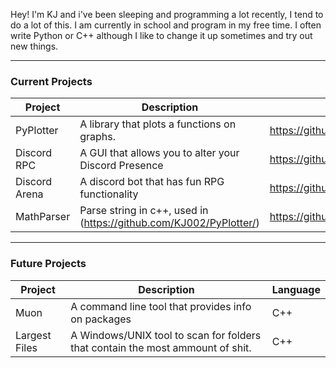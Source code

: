 Hey! I'm KJ and i've been sleeping and programming a lot recently, I tend to do a lot of this. I am currently in school and program in my free time. I often write Python or C++ although I like to change it up sometimes and try out new things.

----

### Current Projects

|Project|Description|Reference|
--- | --- | --- |
|PyPlotter|A library that plots a functions on graphs.|https://github.com/KJ002/PyPlotter/|
|Discord RPC|A GUI that allows you to alter your Discord Presence|https://github.com/KJ002/DiscordRPC/| 
|Discord Arena|A discord bot that has fun RPG functionality|https://github.com/GDWR/DiscordArena/|
|MathParser|Parse string in c++, used in (https://github.com/KJ002/PyPlotter/)|https://github.com/KJ002/MathParser/|

-----

### Future Projects

|Project|Description|Language|
--- | --- | --- |
Muon|A command line tool that provides info on packages|C++|
Largest Files|A Windows/UNIX tool to scan for folders that contain the most ammount of shit.|C++|
